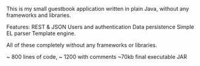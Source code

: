 
This is my small guestbook application written in plain Java, without any frameworks and libraries.

Features:
REST & JSON
Users and authentication
Data persistence
Simple EL parser
Template engine.

All of these completely without any frameworks or libraries.

~ 800 lines of code, ~ 1200 with comments
~70kb final executable JAR

